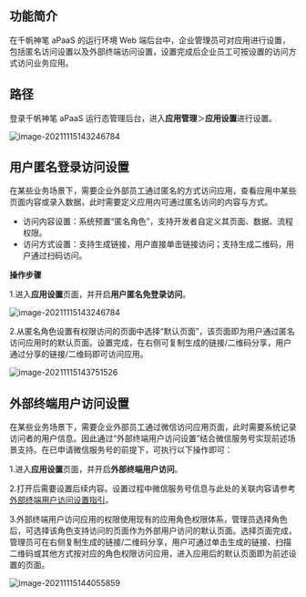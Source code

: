 ## **功能简介**

在千帆神笔 aPaaS 的运行环境 Web 端后台中，企业管理员可对应用进行设置，包括匿名访问设置以及外部终端访问设置，设置完成后企业员工可按设置的访问方式访问业务应用。

## 路径

登录千帆神笔 aPaaS 运行态管理后台，进入**应用管理**＞**应用设置**进行设置。

![image-20211115143246784](https://qcloudimg.tencent-cloud.cn/raw/66dcf919423fcf5c86fdae501704f390.png)

## **用户匿名登录访问设置**

在某些业务场景下，需要企业外部员工通过匿名的方式访问应用，查看应用中某些页面内容或录入数据，此时需要定义应用内可通过匿名访问的内容与方式。

- 访问内容设置：系统预置“匿名角色”，支持开发者自定义其页面、数据、流程权限。
- 访问方式设置：支持生成链接，用户直接单击链接访问；支持生成二维码，用户通过扫码访问。

**操作步骤**

1.进入**应用设置**页面，并开启**用户匿名免登录访问**。

![image-20211115143246784](https://qcloudimg.tencent-cloud.cn/raw/ad7dd1a3171c122594ecbc2835e2ff99.png)

2.从匿名角色设置有权限访问的页面中选择“默认页面”，该页面即为用户通过匿名访问应用时的默认页面。设置完成，在右侧可复制生成的链接/二维码分享，用户通过分享的链接/二维码即可访问应用。        

![image-20211115143751526](https://qcloudimg.tencent-cloud.cn/raw/1e6676a3836150488cdd5bad1bc53542.png)

## **外部终端用户访问设置**

在某些业务场景下，需要企业外部员工通过微信访问应用页面，此时需要系统记录访问者的用户信息。因此通过“外部终端用户访问设置”结合微信服务号实现前述场景支持。在已申请微信服务号的前提下，可执行以下操作即可：

1.进入**应用设置**页面，并开启**外部终端用户访问**。

2.打开后需要设置后续内容。设置过程中微信服务号信息与此处的关联内容请参考[外部终端用户访问设置指引](https://help.apaas.cloud.tencent.com/docs/product/专题指南/外部终端访问设置指引)。    

3.外部终端用户访问应用的权限使用现有的应用角色权限体系，管理员选择角色后，可选择该角色支持访问的页面作为外部用户访问的默认页面。选择页面完成，管理员可在右侧复制生成的链接/二维码分享，用户可通过单击生成的链接、扫描二维码或其他方式按对应的角色权限访问应用，进入应用后的默认页面即为前述设置的页面。        

![image-20211115144055859](https://qcloudimg.tencent-cloud.cn/raw/70b6dc07f3f3b14dd3986fcc4bc6a1c8.png)
